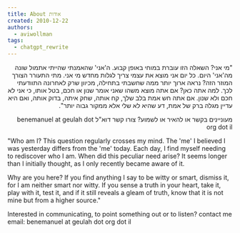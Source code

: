 ```yaml
---
title: About אודות
created: 2010-12-22
authors:
  - aviwollman
tags:
  - chatgpt_rewrite
---
```


<div dir="rtl">
"מי אני? השאלה הזו עוברת במוחי באופן קבוע. ה'אני' שהאמנתי שהייתי אתמול שונה מה'אני' היום. כל יום אני מוצא את עצמי צריך לגלות מחדש מי אני. מתי התעורר הצורך המוזר הזה? נראה ארוך יותר ממה שחשבתי בתחילה, מכיוון שרק לאחרונה התוודעתי לכך. למה אתה כאן? אם אתה מוצא משהו שאני אומר שנון או חכם, בטל אותו, כי אני לא חכם ולא שנון. אם אתה חש אמת בלב שלך, קח אותה, שחק איתה, בדוק אותה, ואם היא עדיין מגלה ברק של אמת, דע שהיא לא שלי אלא ממקור גבוה יותר".

מעוניינים בקשר או להאיר או לשמוע? צורו קשר דוא"ל benemanuel at geulah dot org dot il
</div>

"Who am I? This question regularly crosses my mind. The 'me' I believed I was yesterday differs from the 'me' today. Each day, I find myself needing to rediscover who I am. When did this peculiar need arise? It seems longer than I initially thought, as I only recently became aware of it.

Why are you here? If you find anything I say to be witty or smart, dismiss it, for I am neither smart nor witty. If you sense a truth in your heart, take it, play with it, test it, and if it still reveals a gleam of truth, know that it is not mine but from a higher source."

Interested in communicating, to point something out or to listen? contact me email: benemanuel at geulah dot org dot il
